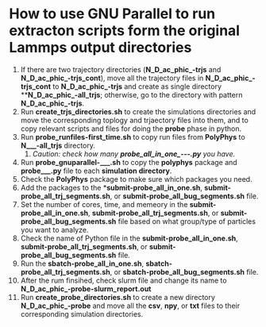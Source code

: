 # How to use GNU Parallel to run **extracton** scripts form the **original** Lammps output directories

1. If there are two trajectory directories (**N_D_ac_phic_-trjs** and **N_D_ac_phic_-trjs_cont**), move all the trajectory files in **N_D_ac_phic_-trjs_cont** to **N_D_ac_phic_-trjs** and create as single directory ****N_D_ac_phic_-all_trjs**; otherwise, go to the directory with pattern **N_D_ac_phic_-trjs**.
2. Run **create_trjs_directories.sh** to create the simulations directories and move the corresponding toplogy and trjaectory files into them, and to copy relevant scripts and files for doing the **probe** phase in python.
3. Run **probe_runfiles-first_time.sh** to copy run files from **PolyPhys** to **N___-all_trjs** directory.
    1. *Caution: check how many **probe_all_in_one_---.py** you have.*
4. Run **probe_gnuparallel-___.sh** to copy the **polyphys** package and **probe___.py** file to each **simulation directory**.
5. Check the **PolyPhys** package to make sure which packages you need.
6. Add the packages to the ***submit-probe_all_in_one.sh**, **submit-probe_all_trj_segments.sh**, or **submit-probe_all_bug_segments.sh** file.
7. Set the number of cores, time, and memeory in the **submit-probe_all_in_one.sh**, **submit-probe_all_trj_segments.sh**, or **submit-probe_all_bug_segments.sh** file based on what group/type of particles you want to analyze.
8. Check the name of Python file in the **submit-probe_all_in_one.sh**, **submit-probe_all_trj_segments.sh**, or **submit-probe_all_bug_segments.sh** file.
9. Run the **sbatch-probe_all_in_one.sh**, **sbatch-probe_all_trj_segments.sh**, or **sbatch-probe_all_bug_segments.sh** file.
10. After the rum finsihed, check slurm file and change its name to **N_D_ac_phic_-probe-slurm_report.out**
11. Run **create_probe_directories.sh** to create a new directory **N_D_ac_phic_-probe** and move all the **csv**, **npy**, or **txt** files to their corresponding simulation directories.
